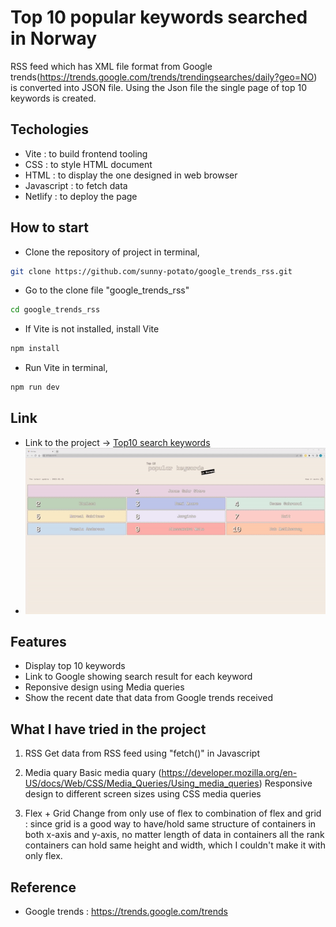 # Top 10 popular keywords searched in Norway

RSS feed which has XML file format from Google trends(https://trends.google.com/trends/trendingsearches/daily?geo=NO) is converted into JSON file. Using the Json file the single page of top 10 keywords is created.

## Techologies

- Vite : to build frontend tooling
- CSS : to style HTML document
- HTML : to display the one designed in web browser
- Javascript : to fetch data
- Netlify : to deploy the page

## How to start

- Clone the repository of project in terminal,

```bash
git clone https://github.com/sunny-potato/google_trends_rss.git
```

- Go to the clone file "google_trends_rss"

```bash
cd google_trends_rss
```

- If Vite is not installed, install Vite

```bash
npm install
```

- Run Vite in terminal,

```bash
npm run dev
```

## Link

- Link to the project -> [Top10 search keywords](https://top10keywords-sunhee.netlify.app/)
- ![](top10_keywords.gif)

## Features

- Display top 10 keywords
- Link to Google showing search result for each keyword
- Reponsive design using Media queries
- Show the recent date that data from Google trends received

## What I have tried in the project

1. RSS
   Get data from RSS feed using "fetch()" in Javascript

2. Media quary
   Basic media quary (https://developer.mozilla.org/en-US/docs/Web/CSS/Media_Queries/Using_media_queries)
   Responsive design to different screen sizes using CSS media queries

3. Flex + Grid
   Change from only use of flex to combination of flex and grid : since grid is a good way to have/hold same structure of containers in both x-axis and y-axis, no matter length of data in containers all the rank containers can hold same height and width, which I couldn't make it with only flex.

## Reference

- Google trends : https://trends.google.com/trends
